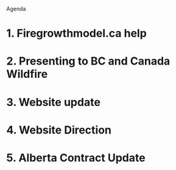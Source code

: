 Agenda

# 1. Firegrowthmodel.ca help

# 2. Presenting to BC and Canada Wildfire

# 3. Website update

# 4. Website Direction

# 5. Alberta Contract Update

